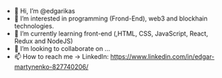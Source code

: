 - 👋 Hi, I’m @edgarikas
- 👀 I’m interested in programming (Frond-End), web3 and blockhain technologies.
- 🌱 I’m currently learning front-end (,HTML, CSS, JavaScript, React, Redux and NodeJS)
- 💞️ I’m looking to collaborate on ...
- 📫 How to reach me -> LinkedIn: https://www.linkedin.com/in/edgar-martynenko-827740206/

<!---
edgarikas/edgarikas is a ✨ special ✨ repository because its `README.md` (this file) appears on your GitHub profile.
You can click the Preview link to take a look at your changes.
--->
